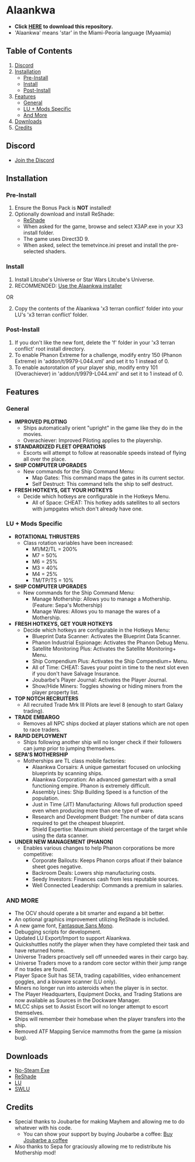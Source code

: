 # Alaankwa
* **Click [HERE](https://github.com/temetvince/alaankwa/archive/refs/heads/main.zip "The equivalent of clicking the Code button then Download ZIP") to download this repository.**
* 'Alaankwa' means 'star' in the Miami-Peoria language (Myaamia)

## Table of Contents
1. [Discord](#discord)
2. [Installation](#installation)
    - [Pre-Install](#pre-install)
    - [Install](#install)
    - [Post-Install](#post-install)
3. [Features](#features)
    - [General](#general)
    - [LU + Mods Specific](#lu--mods-specific)
    - [And More](#and-more)
4. [Downloads](#downloads)
5. [Credits](#credits)

## Discord
* [Join the Discord](https://discord.gg/S587CRb)

## Installation

### Pre-Install
1. Ensure the Bonus Pack is **NOT** installed!
2. Optionally download and install ReShade:
   - [ReShade](https://reshade.me/)
   - When asked for the game, browse and select X3AP.exe in your X3 install folder.
   - The game uses Direct3D 9.
   - When asked, select the temetvince.ini preset and install the pre-selected shaders.

### Install
1. Install Litcube's Universe or Star Wars Litcube's Universe.
2. RECOMMENDED: [Use the Alaankwa installer](https://github.com/temetvince/alaankwa-installer)

OR

2. Copy the contents of the Alaankwa 'x3 terran conflict' folder into your LU's 'x3 terran conflict' folder.

### Post-Install
1. If you don't like the new font, delete the 'f' folder in your 'x3 terran conflict' root install directory.
2. To enable Phanon Extreme for a challenge, modify entry 150 (Phanon Extreme) in 'addon/t/9979-L044.xml' and set it to 1 instead of 0.
3. To enable autorotation of your player ship, modify entry 101 (Overachiever) in 'addon/t/9979-L044.xml' and set it to 1 instead of 0.

## Features

### General
- **IMPROVED PILOTING**
    - Ships automatically orient "upright" in the game like they do in the movies.
    - Overachiever: Improved Piloting applies to the playership.
- **STANDARDIZED FLEET OPERATIONS**
    - Escorts will attempt to follow at reasonable speeds instead of flying all over the place.
- **SHIP COMPUTER UPGRADES**
    - New commands for the Ship Command Menu:
        - Map Gates: This command maps the gates in its current sector.
        - Self Destruct: This command tells the ship to self destruct.
- **FRESH HOTKEYS, GET YOUR HOTKEYS**
    - Decide which hotkeys are configurable in the Hotkeys Menu.
        - All of Space: CHEAT: This hotkey adds satellites to all sectors with jumpgates which don't already have one.

### LU + Mods Specific
- **ROTATIONAL THRUSTERS**
    - Class rotation variables have been increased:
        - M1/M2/TL = 200%
        - M7 = 50%
        - M6 = 25%
        - M3 = 40%
        - M4 = 25%
        - TM/TP/TS = 10%
- **SHIP COMPUTER UPGRADES**
    - New commands for the Ship Command Menu:
        - Manage Mothership: Allows you to manage a Mothership. (Feature: Sepa's Mothership)
        - Manage Wares: Allows you to manage the wares of a Mothership.
- **FRESH HOTKEYS, GET YOUR HOTKEYS**
    - Decide which hotkeys are configurable in the Hotkeys Menu:
        - Blueprint Data Scanner: Activates the Blueprint Data Scanner.
        - Phanon Industrial Espionage: Activates the Phanon Debug Menu.
        - Satellite Monitoring Plus: Activates the Satellite Monitoring+ Menu.
        - Ship Compendium Plus: Activates the Ship Compendium+ Menu.
        - All of Time: CHEAT: Saves your point in time to the next slot even if you don't have Salvage Insurance.
        - Joubarbe's Player Journal: Activates the Player Journal.
        - Show/Hide Miners: Toggles showing or hiding miners from the player property list.
- **TOP NOTCH RECRUITERS**
    - All recruited Trade Mrk III Pilots are level 8 (enough to start Galaxy trading).
- **TRADE EMBARGO**
    - Removes all NPC ships docked at player stations which are not open to race traders.
- **RAPID DEPLOYMENT**
    - Ships following another ship will no longer check if their followers can jump prior to jumping themselves.
- **SEPA'S MOTHERSHIP**
    - Motherships are TL class mobile factories:
        - Alaankwa Corsairs: A unique gamestart focused on unlocking blueprints by scanning ships.
        - Alaankwa Corporation: An advanced gamestart with a small functioning empire. Phanon is extremely difficult.
        - Assembly Lines: Ship Building Speed is a function of the population.
        - Just in Time (JIT) Manufacturing: Allows full production speed even when producing more than one type of ware.
        - Research and Development Budget: The number of data scans required to get the cheapest blueprint.
        - Shield Expertise: Maximum shield percentage of the target while using the data scanner.
- **UNDER NEW MANAGEMENT (PHANON)**
    - Enables various changes to help Phanon corporations be more competitive:
        - Corporate Bailouts: Keeps Phanon corps afloat if their balance sheet goes negative.
        - Backroom Deals: Lowers ship manufacturing costs.
        - Seedy Investors: Finances cash from less reputable sources.
        - Well Connected Leadership: Commands a premium in salaries.

### AND MORE
- The OCV should operate a bit smarter and expand a bit better.
- An optional graphics improvement utilizing ReShade is included.
- A new game font, [Fantasque Sans Mono](https://github.com/belluzj/fantasque-sans).
- Debugging scripts for development.
- Updated LU Export/Import to support Alaankwa.
- Quickshuttles notify the player when they have completed their task and have returned home.
- Universe Traders proactively sell off unneeded wares in their cargo bay.
- Universe Traders move to a random core sector within their jump range if no trades are found.
- Player Space Suit has SETA, trading capabilities, video enhancement goggles, and a bioware scanner (LU only).
- Miners no longer run into asteroids when the player is in sector.
- The Player Headquarters, Equipment Docks, and Trading Stations are now available as Sources in the Dockware Manager.
- MLCC ships set to Assist Escort will no longer attempt to escort themselves.
- Ships will remember their homebase when the player transfers into the ship.
- Removed ATF Mapping Service mammoths from the game (a mission bug).

## Downloads
* [No-Steam Exe](https://www.egosoft.com/download/x3ap/bonus_en.php)
* [ReShade](https://reshade.me/)
* [LU](https://www.x3collective.com/lu-setup/lu-downloads/)
* [SWLU](https://www.moddb.com/mods/star-wars-lu-swlu/downloads)

## Credits
* Special thanks to Joubarbe for making Mayhem and allowing me to do whatever with his code.
    * You can show your support by buying Joubarbe a coffee: [Buy Joubarbe a coffee](https://www.buymeacoffee.com/Joubarbe)
* Also thanks to Sepa for graciously allowing me to redistribute his Mothership mod!
